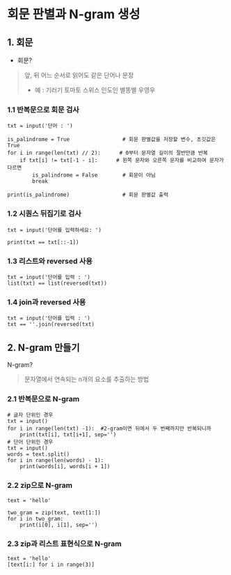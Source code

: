 # 회문 판별과 N-gram 생성
## 1. 회문
- 회문?
> 앞, 뒤 어느 순서로 읽어도 같은 단어나 문장
> - 예 : 기러기 토마토 스위스 인도인 별똥별 우영우

### 1.1 반복문으로 회문 검사
    txt = input('단어 : ')
     
    is_palindrome = True                 # 회문 판별값을 저장할 변수, 초깃값은 True
    for i in range(len(txt) // 2):      # 0부터 문자열 길이의 절반만큼 반복
        if txt[i] != txt[-1 - i]:      # 왼쪽 문자와 오른쪽 문자를 비교하여 문자가 다르면
            is_palindrome = False        # 회문이 아님
            break
     
    print(is_palindrome)                 # 회문 판별값 출력

### 1.2 시퀀스 뒤집기로 검사
    txt = input('단어를 입력하세요: ')
     
    print(txt == txt[::-1]) 

### 1.3 리스트와 reversed 사용
    txt = input('단어를 입력 : ')
    list(txt) == list(reversed(txt))

### 1.4 join과 reversed 사용
    txt = input('단어를 입력 : ')
    txt == ''.join(reversed(txt)

## 2. N-gram 만들기
N-gram?
> 문자열에서 연속되는 n개의 요소를 추출하는 방법

### 2.1 반복문으로 N-gram
    # 글자 단위인 경우
    txt = input()
    for i in range(len(txt) -1):  #2-gram이면 뒤에서 두 번째까지만 반복되니까
        print(txt[i], txt[i+1], sep='')
    # 단어 단위인 경우
    txt = input()
    words = text.split()
    for i in range(len(words) - 1):  
        print(words[i], words[i + 1])
### 2.2 zip으로 N-gram
    text = 'hello'
     
    two_gram = zip(text, text[1:])
    for i in two_gram:
        print(i[0], i[1], sep='')

### 2.3 zip과 리스트 표현식으로 N-gram
    text = 'hello'
    [text[i:] for i in range(3)]